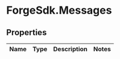 # ForgeSdk.Messages

## Properties
Name | Type | Description | Notes
------------ | ------------- | ------------- | -------------


